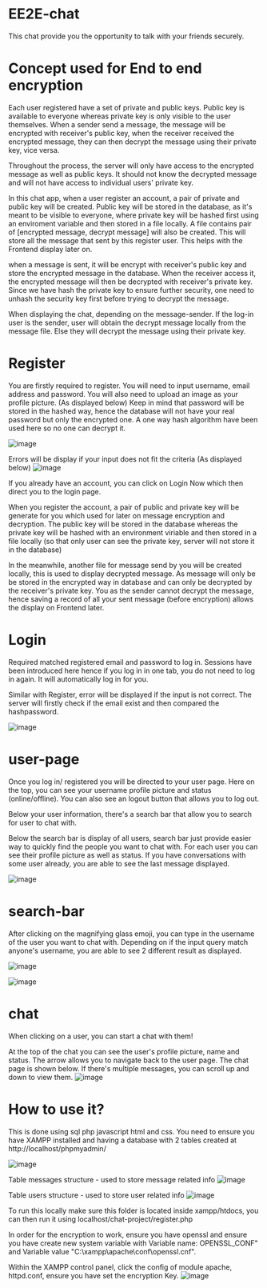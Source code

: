 # EE2E-chat

This chat provide you the opportunity to talk with your friends securely. 

# Concept used for End to end encryption
Each user registered have a set of private and public keys. Public key is available to everyone whereas private key is only
visible to the user themselves. When a sender send a message, the message will be encrypted with receiver's public key, when the 
receiver received the encrypted message, they can then decrypt the message using their private key, vice versa.

Throughout the process, the server will only have access to the encrypted message as well as public keys. It should not know the decrypted message
and will not have access to individual users' private key. 

In this chat app, when a user register an account, a pair of private and public key will be created. Public key will be stored in the database, as 
it's meant to be visible to everyone, where private key will be hashed first using an enviroment variable and then stored in a file locally. A file contains
pair of [encrypted message, decrypt message] will also be created. This will store all the message that sent by this register user. This helps with the
Frontend display later on. 

when a message is sent, it will be encrypt with receiver's public key and store the encrypted message in the database. When the receiver access it, the encrypted 
message will then be decrypted with receiver's private key. Since we have hash the private key to ensure further security, one need to unhash the security key first
before trying to decrypt the message.

When displaying the chat, depending on the message-sender. If the log-in user is the sender, user will obtain the decrypt message locally from the message file. Else 
they will decrypt the message using their private key.

# Register
You are firstly required to register. You will need to input username, email address and password. 
You will also need to upload an image as your profile picture. (As displayed below)
Keep in mind that password will be stored in the hashed way, hence the database will not have your real password but only the encrypted one. 
A one way hash algorithm have been used here so no one can decrypt it.

![image](https://github.com/XiangyiHe/EE22-chat/assets/97611121/b752dde3-4f7e-4774-83b4-d9b44458864e)

Errors will be display if your input does not fit the criteria (As displayed below)
![image](https://github.com/XiangyiHe/EE22-chat/assets/97611121/9665c1df-8881-4b18-a1bf-de3d6f9ae1e2)

If you already have an account, you can click on Login Now which then direct you to the login page.

When you register the account, a pair of public and private key will be generate for you which used for later on message encryption and decryption.
The public key will be stored in the database whereas the private key will be hashed with an environment viriable and then stored in a file locally
(so that only user can see the private key, server will not store it in the database)

In the meanwhile, another file for message send by you will be created locally, this is used to display decrypted message. As message will only be be 
stored in the encrypted way in database and can only be decrypted by the receiver's private key. You as the sender cannot decrypt the message, hence saving 
a record of all your sent message (before encryption) allows the display on Frontend later. 

# Login
Required matched registered email and password to log in. Sessions have been introduced here hence if you log in in one tab, you do not need to log in again. It will 
automatically log in for you.

Similar with Register, error will be displayed if the input is not correct. The server will firstly check if the email exist and then compared the hashpassword.


![image](https://github.com/XiangyiHe/EE22-chat/assets/97611121/0953e76a-0529-4562-af87-b89dce5a79cf)

# user-page
Once you log in/ registered you will be directed to your user page. Here on the top, you can see your username profile picture and status (online/offline). 
You can also see an logout button that allows you to log out. 

Below your user information, there's a search bar that allow you to search for user to chat with. 

Below the search bar is display of all users, search bar just provide easier way to quickly find the people you want to chat with. For each user you can see
their profile picture as well as status. If you have conversations with some user already, you are able to see the last message displayed.

![image](https://github.com/XiangyiHe/EE22-chat/assets/97611121/d5ea0415-70b4-437b-8722-6672fdafa326)

# search-bar

After clicking on the magnifying glass emoji, you can type in the username of the user you want to chat with. Depending on if the input query match anyone's 
username, you are able to see 2 different result as displayed.

![image](https://github.com/XiangyiHe/EE22-chat/assets/97611121/ec32720a-b738-4ce1-b86c-b597b900bd61)

![image](https://github.com/XiangyiHe/EE22-chat/assets/97611121/dc23c8a2-acd6-4946-a631-64de36996774)

# chat
When clicking on a user, you can start a chat with them!

At the top of the chat you can see the user's profile picture, name and status. The arrow allows you to navigate back to the user page. The chat page
is shown below. If there's multiple messages, you can scroll up and down to view them. 
![image](https://github.com/XiangyiHe/EE22-chat/assets/97611121/9e08ec7b-1591-4fc0-a608-aba839f58e3f)


# How to use it?
This is done using sql php javascript html and css. 
You need to ensure you have XAMPP installed and having a database with 2 tables created at http://localhost/phpmyadmin/

![image](https://github.com/XiangyiHe/EE22-chat/assets/97611121/00db4e4f-e6c8-48a0-8365-261749ff25b9)

Table messages structure - used to store message related info
![image](https://github.com/XiangyiHe/EE22-chat/assets/97611121/7de8af69-b198-4423-a2c2-de97d244471e)

Table users structure - used to store user related info
![image](https://github.com/XiangyiHe/EE22-chat/assets/97611121/3bb4f7b9-bb57-4127-93d2-041ceda536fa)

To run this locally make sure this folder is located inside xampp/htdocs, you can then run it using localhost/chat-project/register.php

In order for the encryption to work, ensure you have openssl and ensure you have create new system variable with Variable name: OPENSSL_CONF" and Variable value "C:\xampp\apache\conf\openssl.cnf".

Within the XAMPP control panel, click the config of module apache, httpd.conf, ensure you have set the encryption Key.
![image](https://github.com/XiangyiHe/EE22-chat/assets/97611121/10545612-1199-4f6a-a8c7-9ddc37d463ea)






